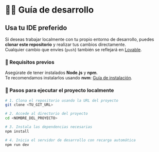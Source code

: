 # 🧑‍💻 Guía de desarrollo

## Usa tu IDE preferido

Si deseas trabajar localmente con tu propio entorno de desarrollo, puedes **clonar este repositorio** y realizar tus cambios directamente.  
Cualquier cambio que envíes (`push`) también se reflejará en [Lovable](https://lovable.dev).

### 🧩 Requisitos previos

Asegúrate de tener instalados **Node.js** y **npm**.  
Te recomendamos instalarlos usando **nvm**: [Guía de instalación](https://github.com/nvm-sh/nvm#installing-and-updating).

### 🚀 Pasos para ejecutar el proyecto localmente

```bash
# 1. Clona el repositorio usando la URL del proyecto
git clone <TU_GIT_URL>

# 2. Accede al directorio del proyecto
cd <NOMBRE_DEL_PROYECTO>

# 3. Instala las dependencias necesarias
npm install

# 4. Inicia el servidor de desarrollo con recarga automática
npm run dev

